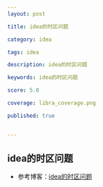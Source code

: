 ```yaml
---
layout: post

title: idea的时区问题

category: idea

tags: idea

description: idea的时区问题

keywords: idea的时区问题

score: 5.0

coverage: libra_coverage.png

published: true


---
```


##  idea的时区问题

- 参考博客：[idea的时区问题](https://www.jianshu.com/p/2b5c216b8008?utm_campaign=maleskine&utm_content=note&utm_medium=seo_notes&utm_source=recommendation)

